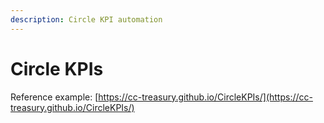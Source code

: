 ```yaml
---
description: Circle KPI automation
---
```


# Circle KPIs





Reference example: [https://cc-treasury.github.io/CircleKPIs/](https://cc-treasury.github.io/CircleKPIs/)
